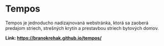 <h1>Tempos</h1>

Tempos je jednoducho nadizajnovaná webstránka, ktorá sa zaoberá predajom striech, strešných krytín a prestavbou striech bytových domov.

**Link: https://branokrehak.github.io/tempos/**
